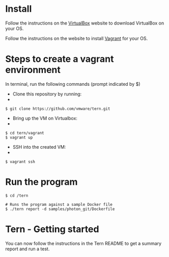 # Install

Follow the instructions on the [VirtualBox](https://www.virtualbox.org/wiki/Downloads) website to download VirtualBox on your OS.

Follow the instructions on the website to install [Vagrant](https://www.vagrantup.com/downloads.html) for your OS. 

# Steps to create a vagrant environment
In terminal, run the following commands (prompt indicated by $)

* Clone this repository by running:
* 
```
$ git clone https://github.com/vmware/tern.git
```

* Bring up the VM on Virtualbox:
* 
```
$ cd tern/vagrant
$ vagrant up
```

* SSH into the created VM:
* 
 ```
 $ vagrant ssh
 ```

# Run the program
```
$ cd /tern

# Runs the program against a sample Docker file
$ ./tern report -d samples/photon_git/Dockerfile
```

# Tern - Getting started

You can now follow the instructions in the Tern README to get a summary report and run a test.  
